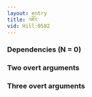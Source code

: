 ```yaml
---
layout: entry
title: འཇོང་
vid: Hill:0582
---
```

### Dependencies (N = 0)


### Two overt arguments


### Three overt arguments
